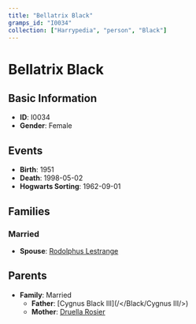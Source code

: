 ```yaml
---
title: "Bellatrix Black"
gramps_id: "I0034"
collection: ["Harrypedia", "person", "Black"]
---
```


# Bellatrix Black

## Basic Information

- **ID**: I0034
- **Gender**: Female

## Events

- **Birth**: 1951
- **Death**: 1998-05-02
- **Hogwarts Sorting**: 1962-09-01

## Families

### Married

- **Spouse**: [Rodolphus Lestrange](//Lestrange/Rodolphus/)

## Parents

- **Family**: Married
  - **Father**: [Cygnus Black III](/</Black/Cygnus III/>)
  - **Mother**: [Druella Rosier](//Rosier/Druella/)

